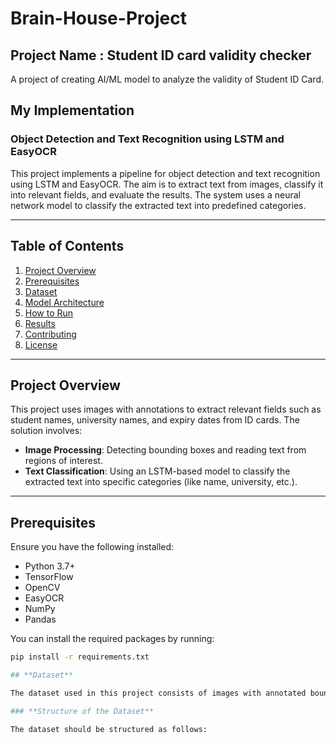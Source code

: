 # Brain-House-Project
## Project Name : Student ID card validity checker
A project of creating AI/ML model to analyze the validity of Student ID Card.
## My Implementation
### **Object Detection and Text Recognition using LSTM and EasyOCR**

This project implements a pipeline for object detection and text recognition using LSTM and EasyOCR. The aim is to extract text from images, classify it into relevant fields, and evaluate the results. The system uses a neural network model to classify the extracted text into predefined categories.

---

## **Table of Contents**
1. [Project Overview](#project-overview)
2. [Prerequisites](#prerequisites)
3. [Dataset](#dataset)
4. [Model Architecture](#model-architecture)
5. [How to Run](#how-to-run)
6. [Results](#results)
7. [Contributing](#contributing)
8. [License](#license)

---

## **Project Overview**

This project uses images with annotations to extract relevant fields such as student names, university names, and expiry dates from ID cards. The solution involves:
- **Image Processing**: Detecting bounding boxes and reading text from regions of interest.
- **Text Classification**: Using an LSTM-based model to classify the extracted text into specific categories (like name, university, etc.).

---

## **Prerequisites**

Ensure you have the following installed:
- Python 3.7+
- TensorFlow
- OpenCV
- EasyOCR
- NumPy
- Pandas

You can install the required packages by running:

```bash
pip install -r requirements.txt

## **Dataset**

The dataset used in this project consists of images with annotated bounding boxes, which contain relevant fields such as student names, university names, and expiry dates. Each image is accompanied by a JSON annotation file that contains the coordinates of the bounding box and the text inside the box.

### **Structure of the Dataset**

The dataset should be structured as follows:


